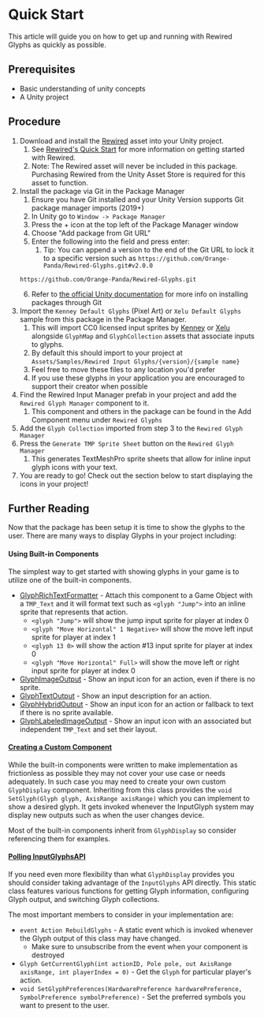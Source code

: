 # Quick Start

This article will guide you on how to get up and running with Rewired Glyphs as quickly as possible.

## Prerequisites

- Basic understanding of unity concepts
- A Unity project

## Procedure

1. Download and install the [Rewired](https://assetstore.unity.com/packages/tools/utilities/rewired-21676) asset into your Unity project.
	1. See [Rewired's Quick Start](https://guavaman.com/projects/rewired/docs/QuickStart.html) for more information on getting started with Rewired.
	2. Note: The Rewired asset will never be included in this package. Purchasing Rewired from the Unity Asset Store is required for this asset to function.
2. Install the package via Git in the Package Manager
	1. Ensure you have Git installed and your Unity Version supports Git package manager imports (2019+)
	2. In Unity go to `Window -> Package Manager`
	3. Press the + icon at the top left of the Package Manager window
	4. Choose "Add package from Git URL"
	5. Enter the following into the field and press enter: 
	   1. Tip: You can append a version to the end of the Git URL to lock it to a specific version such as `https://github.com/Orange-Panda/Rewired-Glyphs.git#v2.0.0`
	```
	https://github.com/Orange-Panda/Rewired-Glyphs.git
	```
	6. Refer to [the official Unity documentation](https://docs.unity3d.com/Manual/upm-ui-giturl.html) for more info on installing packages through Git
3. Import the `Kenney Default Glyphs` (Pixel Art) or `Xelu Default Glyphs` sample from this package in the Package Manager.
	1. This will import CC0 licensed input sprites by [Kenney](https://kenney.nl/assets/input-prompts-pixel-16) or [Xelu](https://thoseawesomeguys.com/prompts/) alongside `GlyphMap` and `GlyphCollection` assets that associate inputs to glyphs.
	2. By default this should import to your project at `Assets/Samples/Rewired Input Glyphs/{version}/{sample name}`
	3. Feel free to move these files to any location you'd prefer
	4. If you use these glyphs in your application you are encouraged to support their creator when possible
4. Find the Rewired Input Manager prefab in your project and add the `Rewired Glyph Manager` component to it.
	1. This component and others in the package can be found in the Add Component menu under `Rewired Glyphs`
5. Add the `Glyph Collection` imported from step 3 to the `Rewired Glyph Manager`
6. Press the `Generate TMP Sprite Sheet` button on the `Rewired Glyph Manager`
	1. This generates TextMeshPro sprite sheets that allow for inline input glyph icons with your text.
7. You are ready to go! Check out the section below to start displaying the icons in your project!

## Further Reading

Now that the package has been setup it is time to show the glyphs to the user. There are many ways to display Glyphs in your project including:

#### Using Built-in Components

The simplest way to get started with showing glyphs in your game is to utilize one of the built-in components.

- [GlyphRichTextFormatter](xref:LMirman.RewiredGlyphs.Components.GlyphRichTextFormatter) - Attach this component to a Game Object with a `TMP_Text` and it will format text such as `<glyph "Jump">` into an inline sprite that represents that action.
	- `<glyph "Jump">` will show the jump input sprite for player at index 0
	- `<glyph "Move Horizontal" 1 Negative>` will show the move left input sprite for player at index 1
	- `<glyph 13 0>` will show the action #13 input sprite for player at index 0
    - `<glyph "Move Horizontal" Full>` will show the move left or right input sprite for player at index 0
- [GlyphImageOutput](xref:LMirman.RewiredGlyphs.Components.GlyphImageOutput) - Show an input icon for an action, even if there is no sprite.
- [GlyphTextOutput](xref:LMirman.RewiredGlyphs.Components.GlyphTextOutput) - Show an input description for an action.
- [GlyphHybridOutput](xref:LMirman.RewiredGlyphs.Components.GlyphHybridOutput) - Show an input icon for an action or fallback to text if there is no sprite available.
- [GlyphLabeledImageOutput](xref:LMirman.RewiredGlyphs.Components.GlyphLabeledImageOutput) - Show an input icon with an associated but independent `TMP_Text` and set their layout.

#### [Creating a Custom Component](xref:LMirman.RewiredGlyphs.Components.GlyphDisplay)

While the built-in components were written to make implementation as frictionless as possible they may not cover your use case or needs adequately. In such case you may need to create your own custom `GlyphDisplay` component. Inheriting from this class provides the `void SetGlyph(Glyph glyph, AxisRange axisRange)` which you can implement to show a desired glyph. It gets invoked whenever the InputGlyph system may display new outputs such as when the user changes device.

Most of the built-in components inherit from `GlyphDisplay` so consider referencing them for examples.

#### [Polling InputGlyphsAPI](xref:LMirman.RewiredGlyphs.InputGlyphs)

If you need even more flexibility than what `GlyphDisplay` provides you should consider taking advantage of the `InputGlyphs` API directly. This static class features various functions for getting Glyph information, configuring Glyph output, and switching Glyph collections.

The most important members to consider in your implementation are:
- `event Action RebuildGlyphs` - A static event which is invoked whenever the Glyph output of this class may have changed.
	- Make sure to unsubscribe from the event when your component is destroyed
- `Glyph GetCurrentGlyph(int actionID, Pole pole, out AxisRange axisRange, int playerIndex = 0)` - Get the `Glyph` for particular player's action.
- `void SetGlyphPreferences(HardwarePreference hardwarePreference, SymbolPreference symbolPreference)` - Set the preferred symbols you want to present to the user.
